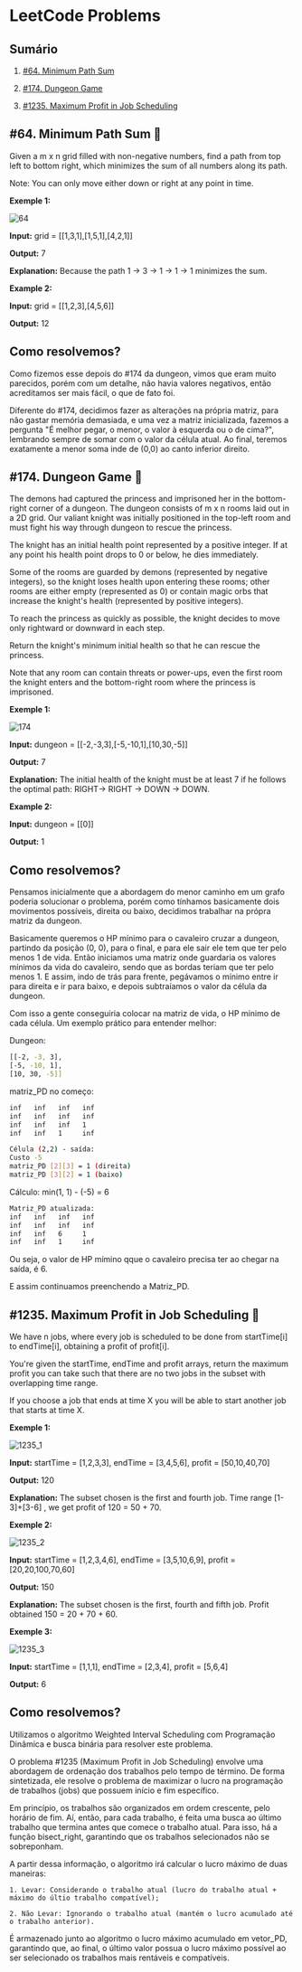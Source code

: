 # LeetCode Problems

## Sumário
1. [#64. Minimum Path Sum](#64-minimum-path-sum-)

2. [#174. Dungeon Game](#174-dungeon-game-)

3. [#1235. Maximum Profit in Job Scheduling](#1235-maximum-profit-in-job-scheduling-)

## #64. Minimum Path Sum 🔶

Given a m x n grid filled with non-negative numbers, find a path from top left to bottom right, which minimizes the sum of all numbers along its path.

Note: You can only move either down or right at any point in time.

**Exemple 1:**

![64](img/ex1_64.png)

**Input:** grid = [[1,3,1],[1,5,1],[4,2,1]]

**Output:** 7

**Explanation:** Because the path 1 → 3 → 1 → 1 → 1 minimizes the sum.

**Example 2:**

**Input:**  grid = [[1,2,3],[4,5,6]]

**Output:** 12

## Como resolvemos?

Como fizemos esse depois do #174 da dungeon, vimos que eram muito parecidos, porém com um detalhe, não havia valores negativos, então acreditamos ser mais fácil, o que de fato foi.

Diferente do #174, decidimos fazer as alterações na própria matriz, para não gastar memória demasiada, e uma vez a matriz inicializada, fazemos a pergunta "É melhor pegar, o menor, o valor à esquerda ou o de cima?", lembrando sempre de somar com o valor da célula atual. Ao final, teremos exatamente a menor soma inde de (0,0) ao canto inferior direito.

## #174. Dungeon Game 🔴

The demons had captured the princess and imprisoned her in the bottom-right corner of a dungeon. The dungeon consists of m x n rooms laid out in a 2D grid. Our valiant knight was initially positioned in the top-left room and must fight his way through dungeon to rescue the princess.

The knight has an initial health point represented by a positive integer. If at any point his health point drops to 0 or below, he dies immediately.

Some of the rooms are guarded by demons (represented by negative integers), so the knight loses health upon entering these rooms; other rooms are either empty (represented as 0) or contain magic orbs that increase the knight's health (represented by positive integers).

To reach the princess as quickly as possible, the knight decides to move only rightward or downward in each step.

Return the knight's minimum initial health so that he can rescue the princess.

Note that any room can contain threats or power-ups, even the first room the knight enters and the bottom-right room where the princess is imprisoned.

**Exemple 1:**

![174](img/ex1_174.jpg)

**Input:** dungeon = [[-2,-3,3],[-5,-10,1],[10,30,-5]]

**Output:** 7

**Explanation:** The initial health of the knight must be at least 7 if he follows the optimal path: RIGHT-> RIGHT -> DOWN -> DOWN.

**Example 2:**

**Input:** dungeon = [[0]]

**Output:** 1

## Como resolvemos?

Pensamos inicialmente que a abordagem do menor caminho em um grafo poderia solucionar o problema, porém como tínhamos basicamente dois movimentos possíveis, direita ou baixo, decidimos trabalhar na própra matriz da dungeon.

Basicamente queremos o HP mínimo para o cavaleiro cruzar a dungeon, partindo da posição (0, 0), para o final, e para ele sair ele tem que ter pelo menos 1 de vida. Então iniciamos uma matriz onde guardaria os valores mínimos da vida do cavaleiro, sendo que as bordas teriam que ter pelo menos 1. E assim, indo de trás para frente, pegávamos o mínimo entre ir para direita e ir para baixo, e depois subtraíamos o valor da célula da dungeon.

Com isso a gente conseguiria colocar na matriz de vida, o HP mínimo de cada célula. Um exemplo prático para entender melhor:

Dungeon:
```bash
[[-2, -3, 3], 
[-5, -10, 1], 
[10, 30, -5]]
```
matriz_PD no começo:
```bash
inf   inf   inf   inf
inf   inf   inf   inf
inf   inf   inf   1
inf   inf   1     inf
```
```bash
Célula (2,2) - saída:
Custo -5
matriz_PD [2][3] = 1 (direita)
matriz_PD [3][2] = 1 (baixo)
```
Cálculo:
min(1, 1) - (-5) = 6
```bash
Matriz_PD atualizada:
inf   inf   inf   inf
inf   inf   inf   inf
inf   inf   6     1
inf   inf   1     inf
```
Ou seja, o valor de HP mímino qque o cavaleiro precisa ter ao chegar na saída, é 6.

E assim continuamos preenchendo a Matriz_PD.

## #1235. Maximum Profit in Job Scheduling 🔴

We have n jobs, where every job is scheduled to be done from startTime[i] to endTime[i], obtaining a profit of profit[i].

You're given the startTime, endTime and profit arrays, return the maximum profit you can take such that there are no two jobs in the subset with overlapping time range.

If you choose a job that ends at time X you will be able to start another job that starts at time X.

**Exemple 1:**

![1235_1](img/ex1_1235.png)

**Input:** startTime = [1,2,3,3], endTime = [3,4,5,6], profit = [50,10,40,70]

**Output:** 120

**Explanation:** The subset chosen is the first and fourth job. 
Time range [1-3]+[3-6] , we get profit of 120 = 50 + 70.

**Exemple 2:**

![1235_2](img/ex2_1235.png)

**Input:** startTime = [1,2,3,4,6], endTime = [3,5,10,6,9], profit = [20,20,100,70,60]

**Output:** 150

**Explanation:** The subset chosen is the first, fourth and fifth job. 
Profit obtained 150 = 20 + 70 + 60.

**Exemple 3:**

![1235_3](img/ex3_1235.png)

**Input:** startTime = [1,1,1], endTime = [2,3,4], profit = [5,6,4]

**Output:** 6

## Como resolvemos?

Utilizamos o algoritmo Weighted Interval Scheduling com Programação Dinâmica e busca binária para resolver este problema.

O problema #1235 (Maximum Profit in Job Scheduling) envolve uma abordagem de ordenação dos trabalhos pelo tempo de término. De forma sintetizada, ele resolve o problema de maximizar o lucro na programação de trabalhos (jobs) que possuem início e fim específico.

Em princípio, os trabalhos são organizados em ordem crescente, pelo horário de fim. Aí, então, para cada trabalho, é feita uma busca ao último trabalho que termina antes que comece o trabalho atual. Para isso, há a função bisect_right, garantindo que os trabalhos selecionados não se sobreponham.

A partir dessa informação, o algoritmo irá calcular o lucro máximo de duas maneiras:

	1. Levar: Considerando o trabalho atual (lucro do trabalho atual + máximo do últio trabalho compatível);
    
	2. Não Levar: Ignorando o trabalho atual (mantém o lucro acumulado até o trabalho anterior).

É armazenado junto ao algoritmo o lucro máximo acumulado em vetor_PD, garantindo que, ao final, o último valor possua o lucro máximo possível ao ser selecionado os trabalhos mais rentáveis e compatíveis.
